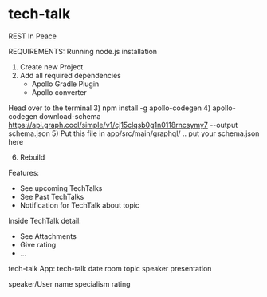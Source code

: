 # tech-talk
REST In Peace

REQUIREMENTS:
Running node.js installation

1) Create new Project
2) Add all required dependencies
    - Apollo Gradle Plugin
    - Apollo converter

Head over to the terminal
3) npm install -g apollo-codegen
4) apollo-codegen download-schema https://api.graph.cool/simple/v1/cj15clqsb0g1n0118rncsymy7 --output schema.json
5) Put this file in app/src/main/graphql/ .. put your schema.json here

6) Rebuild


Features:
- See upcoming TechTalks
- See Past TechTalks
- Notification for TechTalk about topic

Inside TechTalk detail:
- See Attachments
- Give rating
- ...

tech-talk App:
tech-talk
  date
  room
  topic
  speaker
  presentation

speaker/User
  name
  specialism
  rating
